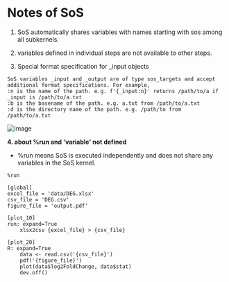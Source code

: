 # Notes of SoS
1. SoS automatically shares variables with names starting with sos among all subkernels.

2. variables defined in individual steps are not available to other steps. 

3. Special format specification for _input objects
```
SoS variables _input and _output are of type sos_targets and accept additional format specifications. For example,
:n is the name of the path. e.g. f'{_input:n}' returns /path/to/a if _input is /path/to/a.txt
:b is the basename of the path. e.g. a.txt from /path/to/a.txt
:d is the directory name of the path. e.g. /path/to from /path/to/a.txt
```
![image](https://user-images.githubusercontent.com/44600656/60513250-52260280-9d09-11e9-9759-e774b0153bd6.png)

**4. about %run and 'variable' not defined**

- %run means SoS is executed independently and does not share any variables in the SoS kernel.
```
%run

[global]
excel_file = 'data/DEG.xlsx'
csv_file = 'DEG.csv'
figure_file = 'output.pdf'

[plot_10]
run: expand=True
    xlsx2csv {excel_file} > {csv_file}

[plot_20]
R: expand=True
    data <- read.csv('{csv_file}')
    pdf('{figure_file}')
    plot(data$log2FoldChange, data$stat)
    dev.off()
```

